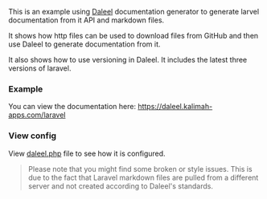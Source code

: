 This is an example using [Daleel](https://daleel.kalimah-apps.com/) documentation generator to generate larvel documentation from it API and markdown files.

It shows how http files can be used to download files from GitHub and then use Daleel to generate documentation from it.

It also shows how to use versioning in Daleel. It includes the latest three versions of laravel.

### Example
You can view the documentation here: https://daleel.kalimah-apps.com/laravel

### View config
View [daleel.php](./daleel.php) file to see how it is configured.

> Please note that you might find some broken or style issues. This is due to the fact that Laravel markdown files are pulled from a different server and not created according to Daleel's standards.